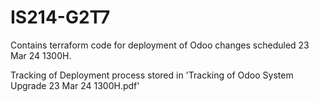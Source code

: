 # IS214-G2T7

Contains terraform code for deployment of Odoo changes scheduled 23 Mar 24 1300H.

Tracking of Deployment process stored in 'Tracking of Odoo System Upgrade 23 Mar 24 1300H.pdf'

